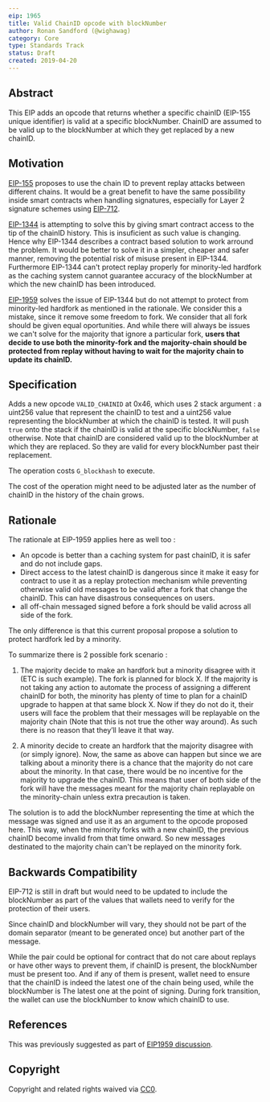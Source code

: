 ```yaml
---
eip: 1965
title: Valid ChainID opcode with blockNumber
author: Ronan Sandford (@wighawag)
category: Core
type: Standards Track
status: Draft
created: 2019-04-20
---
```


## Abstract
This EIP adds an opcode that returns whether a specific chainID (EIP-155 unique identifier) is valid at a specific blockNumber. ChainID are assumed to be valid up to the blockNumber at which they get replaced by a new chainID.

## Motivation
[EIP-155](https://github.com/ethereum/EIPs/blob/master/EIPS/eip-155.md) proposes to use the chain ID to prevent replay attacks between different chains. It would be a great benefit to have the same possibility inside smart contracts when handling signatures, especially for Layer 2 signature schemes using [EIP-712](https://github.com/ethereum/EIPs/blob/master/EIPS/eip-712.md).

[EIP-1344](https://github.com/ethereum/EIPs/blob/master/EIPS/eip-1344.md) is attempting to solve this by giving smart contract access to the tip of the chainID history. This is insuficient as such value is changing. Hence why EIP-1344 describes a contract based solution to work arround the problem. It would be better to solve it in a simpler, cheaper and safer manner, removing the potential risk of misuse present in EIP-1344. Furthermore EIP-1344 can't protect replay properly for minority-led hardfork as the caching system cannot guarantee accuracy of the blockNumber at which the new chainID has been introduced.

[EIP-1959](https://github.com/ethereum/EIPs/pull/1959) solves the issue of EIP-1344 but do not attempt to protect from minority-led hardfork as mentioned in the rationale. We consider this a mistake, since it remove some freedom to fork. We consider that all fork should be given equal oportunities. And while there will always be issues we can't solve for the majority that ignore a particular fork, **users that decide to use both the minority-fork and the majority-chain should be protected from replay without having to wait for the majority chain to update its chainID.**

## Specification
Adds a new opcode ```VALID_CHAINID``` at 0x46, which uses 2 stack argument : a uint256 value that represent the chainID to test and a uint256 value representing the blockNumber at which the chainID is tested. It will push ```true``` onto the stack if the chainID is valid at the specific blockNumber, ```false``` otherwise. Note that chainID are considered valid up to the blockNumber at which they are replaced. So they are valid for every blockNumber past their replacement.

The operation costs `G_blockhash` to execute.

The cost of the operation might need to be adjusted later as the number of chainID in the history of the chain grows.

## Rationale

The rationale at EIP-1959 applies here as well too :

- An opcode is better than a caching system for past chainID, it is safer and do not include gaps.
- Direct access to the latest chainID is dangerous since it make it easy for contract to use it as a replay protection mechanism while preventing otherwise valid old messages to be valid after a fork that change the chainID. This can have disastrous consequences on users.
- all off-chain messaged signed before a fork should be valid across all side of the fork.

The only difference is that this current proposal propose a solution to protect hardfork led by a minority.

To summarize there is 2 possible fork scenario :

1) The majority decide to make an hardfork but a minority disagree with it (ETC is such example). The fork is planned for block X. If the majority is not taking any action to automate the process of assigning a different chainID for both, the minority has plenty of time to plan for a chainID upgrade to happen at that same block X. Now if they do not do it, their users will face the problem that their messages will be replayable on the majority chain (Note that this is not true the other way around). As such there is no reason that they’ll leave it that way.

2) A minority decide to create an hardfork that the majority disagree with (or simply ignore). Now, the same as above can happen but since we are talking about a minority there is a chance that the majority do not care about the minority. In that case, there would be no incentive for the majority to upgrade the chainID. This means that user of both side of the fork will have the messages meant for the majority chain replayable on the minority-chain unless extra precaution is taken.

The solution is to add the blockNumber representing the time at which the message was signed and use it as an argument to the opcode proposed here. This way, when the minority forks with a new chainID, the previous chainID become invalid from that time onward. So new messages destinated to the majority chain can't be replayed on the minority fork.


## Backwards Compatibility

EIP-712 is still in draft but would need to be updated to include the blockNumber as part of the values that wallets need to verify for the protection of their users.

Since chainID and blockNumber will vary, they should not be part of the domain separator (meant to be generated once) but another part of the message.

While the pair could be optional for contract that do not care about replays or have other ways to prevent them, if chainID is present, the blockNumber must be present too. And if any of them is present, wallet need to ensure that the chainID is indeed the latest one of the chain being used, while the blockNumber is The latest one at the point of signing. During fork transition, the wallet can use the blockNumber to know which chainID to use.

## References
This was previously suggested as part of [EIP1959 discussion](https://ethereum-magicians.org/t/eip-1959-valid-chainid-opcode/3170).

## Copyright
Copyright and related rights waived via [CC0](https://creativecommons.org/publicdomain/zero/1.0/).